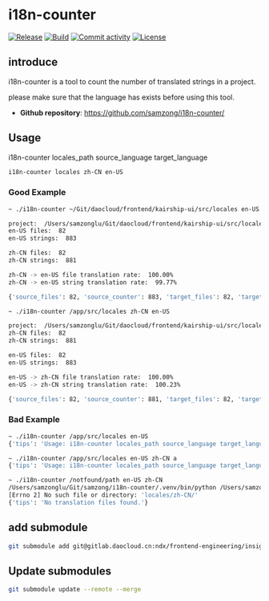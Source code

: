 # i18n-counter

[![Release](https://img.shields.io/github/v/release/samzong/i18n-counter)](https://img.shields.io/github/v/release/samzong/i18n-counter)
[![Build](https://github.com/SAMZONG/i18n-counter/actions/workflows/run_builds.yaml/badge.svg)](https://github.com/SAMZONG/i18n-counter/actions/workflows/run_builds.yaml)
[![Commit activity](https://img.shields.io/github/commit-activity/m/samzong/i18n-counter)](https://img.shields.io/github/commit-activity/m/samzong/i18n-counter)
[![License](https://img.shields.io/badge/License-Apache_2.0-blue.svg)](https://opensource.org/licenses/Apache-2.0)


## introduce

i18n-counter is a tool to count the number of translated strings in a project.

please make sure that the language has exists before using this tool.

- **Github repository**: <https://github.com/samzong/i18n-counter/>

## Usage

i18n-counter locales_path source_language target_language

```bash
i18n-counter locales zh-CN en-US
```

### Good Example

```bash
~ ./i18n-counter ~/Git/daocloud/frontend/kairship-ui/src/locales en-US zh-CN

project:  /Users/samzonglu/Git/daocloud/frontend/kairship-ui/src/locales
en-US files:  82
en-US strings:  883

zh-CN files:  82
zh-CN strings:  881

zh-CN -> en-US file translation rate:  100.00%
zh-CN -> en-US string translation rate:  99.77%

{'source_files': 82, 'source_counter': 883, 'target_files': 82, 'target_counter': 881}
```

```bash
~ ./i18n-counter /app/src/locales zh-CN en-US

project:  /Users/samzonglu/Git/daocloud/frontend/kairship-ui/src/locales
zh-CN files:  82
zh-CN strings:  881

en-US files:  82
en-US strings:  883

en-US -> zh-CN file translation rate:  100.00%
en-US -> zh-CN string translation rate:  100.23%

{'source_files': 82, 'source_counter': 881, 'target_files': 82, 'target_counter': 883}

```

### Bad Example

```bash
~ ./i18n-counter /app/src/locales en-US
{'tips': 'Usage: i18n-counter locales_path source_language target_language'}
```

```bash
~ ./i18n-counter /app/src/locales en-US zh-CN a
{'tips': 'Usage: i18n-counter locales_path source_language target_language'}
```

```bash
~ ./i18n-counter /notfound/path en-US zh-CN
/Users/samzonglu/Git/samzong/i18n-counter/.venv/bin/python /Users/samzonglu/Git/samzong/i18n-counter/i18n_counter/i18n-counter.py locales zh-CN en-US 
[Errno 2] No such file or directory: 'locales/zh-CN/'
{'tips': 'No translation files found.'}
```

## add submodule

```bash
git submodule add git@gitlab.daocloud.cn:ndx/frontend-engineering/insight-ui.git modules/insight-ui
```

## Update submodules

```bash
git submodule update --remote --merge
```